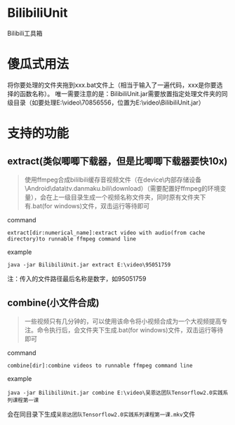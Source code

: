 # BilibiliUnit
Bilibili工具箱

# 傻瓜式用法
将你要处理的文件夹拖到xxx.bat文件上（相当于输入了一遍代码，xxx是你要选择的函数名称）。
唯一需要注意的是：BilibiliUnit.jar需要放置指定处理文件夹的同级目录（如要处理E:\video\70856556，位置为‪E:\video\BilibiliUnit.jar）

# 支持的功能
## extract(类似唧唧下载器，但是比唧唧下载器要快10x)
> 使用ffmpeg合成bililbili缓存音视频文件（在device\内部存储设备\Android\data\tv.danmaku.bili\download）（需要配置好ffmpeg的环境变量），会在上一级目录生成一个视频名称文件夹，同时原有文件夹下有.bat(for windows)文件，双击运行等待即可


command

`extract[dir:numerical_name]:extract video with audio(from cache directory)to runnable ffmpeg command line`

example

`java -jar BilibiliUnit.jar extract E:\video\95051759`

注：传入的文件路径最后名称是数字，如95051759

## combine(小文件合成)
> 一些视频只有几分钟的，可以使用该命令将小视频合成为一个大视频提高专注。命令执行后，会文件夹下生成.bat(for windows)文件，双击运行等待即可

command

`combine[dir]:combine videos to runnable ffmpeg command line`

example

`java -jar BilibiliUnit.jar combine E:\video\吴恩达团队Tensorflow2.0实践系列课程第一课`

会在同目录下生成`吴恩达团队Tensorflow2.0实践系列课程第一课.mkv`文件
